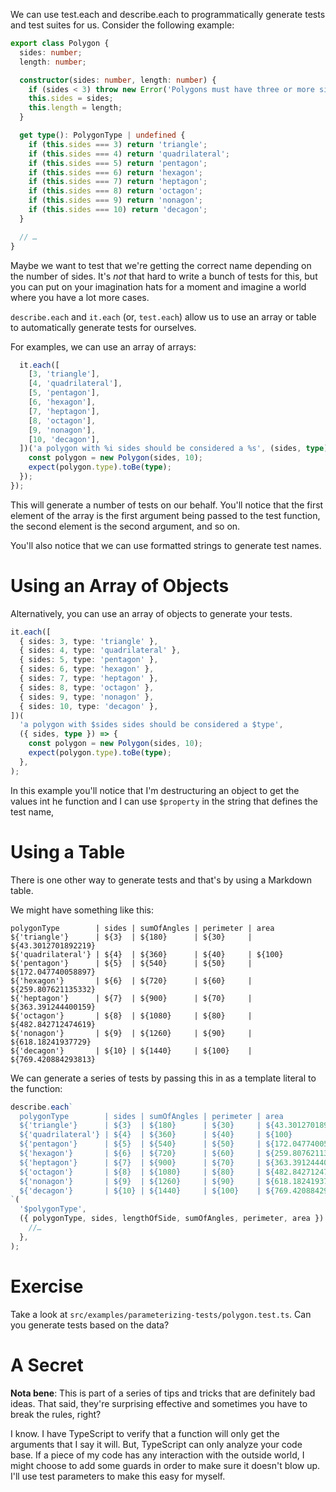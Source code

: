 We can use test.each and describe.each to programmatically generate tests and test suites for us. Consider the following example:

```ts
export class Polygon {
  sides: number;
  length: number;

  constructor(sides: number, length: number) {
    if (sides < 3) throw new Error('Polygons must have three or more sides.');
    this.sides = sides;
    this.length = length;
  }

  get type(): PolygonType | undefined {
    if (this.sides === 3) return 'triangle';
    if (this.sides === 4) return 'quadrilateral';
    if (this.sides === 5) return 'pentagon';
    if (this.sides === 6) return 'hexagon';
    if (this.sides === 7) return 'heptagon';
    if (this.sides === 8) return 'octagon';
    if (this.sides === 9) return 'nonagon';
    if (this.sides === 10) return 'decagon';
  }

  // …
}
```

Maybe we want to test that we're getting the correct name depending on the number of sides. It's _not_ that hard to write a bunch of tests for this, but you can put on your imagination hats for a moment and imagine a world where you have a lot more cases.

`describe.each` and `it.each` (or, `test.each`) allow us to use an array or table to automatically generate tests for ourselves.

For examples, we can use an array of arrays:

```ts
  it.each([
    [3, 'triangle'],
    [4, 'quadrilateral'],
    [5, 'pentagon'],
    [6, 'hexagon'],
    [7, 'heptagon'],
    [8, 'octagon'],
    [9, 'nonagon'],
    [10, 'decagon'],
  ])('a polygon with %i sides should be considered a %s', (sides, type) => {
    const polygon = new Polygon(sides, 10);
    expect(polygon.type).toBe(type);
  });
});
```

This will generate a number of tests on our behalf. You'll notice that the first element of the array is the first argument being passed to the test function, the second element is the second argument, and so on.

You'll also notice that we can use formatted strings to generate test names.

# Using an Array of Objects

Alternatively, you can use an array of objects to generate your tests.

```ts
it.each([
  { sides: 3, type: 'triangle' },
  { sides: 4, type: 'quadrilateral' },
  { sides: 5, type: 'pentagon' },
  { sides: 6, type: 'hexagon' },
  { sides: 7, type: 'heptagon' },
  { sides: 8, type: 'octagon' },
  { sides: 9, type: 'nonagon' },
  { sides: 10, type: 'decagon' },
])(
  'a polygon with $sides sides should be considered a $type',
  ({ sides, type }) => {
    const polygon = new Polygon(sides, 10);
    expect(polygon.type).toBe(type);
  },
);
```

In this example you'll notice that I'm destructuring an object to get the values int he function and I can use `$property` in the string that defines the test name,

# Using a Table

There is one other way to generate tests and that's by using a Markdown table.

We might have something like this:

```
polygonType        | sides | sumOfAngles | perimeter | area
${'triangle'}      | ${3}  | ${180}      | ${30}     | ${43.3012701892219}
${'quadrilateral'} | ${4}  | ${360}      | ${40}     | ${100}
${'pentagon'}      | ${5}  | ${540}      | ${50}     | ${172.047740058897}
${'hexagon'}       | ${6}  | ${720}      | ${60}     | ${259.807621135332}
${'heptagon'}      | ${7}  | ${900}      | ${70}     | ${363.391244400159}
${'octagon'}       | ${8}  | ${1080}     | ${80}     | ${482.842712474619}
${'nonagon'}       | ${9}  | ${1260}     | ${90}     | ${618.18241937729}
${'decagon'}       | ${10} | ${1440}     | ${100}    | ${769.420884293813}
```

We can generate a series of tests by passing this in as a template literal to the function:

```ts
describe.each`
  polygonType        | sides | sumOfAngles | perimeter | area
  ${'triangle'}      | ${3}  | ${180}      | ${30}     | ${43.3012701892219}
  ${'quadrilateral'} | ${4}  | ${360}      | ${40}     | ${100}
  ${'pentagon'}      | ${5}  | ${540}      | ${50}     | ${172.047740058897}
  ${'hexagon'}       | ${6}  | ${720}      | ${60}     | ${259.807621135332}
  ${'heptagon'}      | ${7}  | ${900}      | ${70}     | ${363.391244400159}
  ${'octagon'}       | ${8}  | ${1080}     | ${80}     | ${482.842712474619}
  ${'nonagon'}       | ${9}  | ${1260}     | ${90}     | ${618.18241937729}
  ${'decagon'}       | ${10} | ${1440}     | ${100}    | ${769.420884293813}
`(
  '$polygonType',
  ({ polygonType, sides, lengthOfSide, sumOfAngles, perimeter, area }) => {
    //…
  },
);
```

# Exercise

Take a look at `src/examples/parameterizing-tests/polygon.test.ts`. Can you generate tests based on the data?

# A Secret

**Nota bene**: This is part of a series of tips and tricks that are definitely bad ideas. That said, they're surprising effective and sometimes you have to break the rules, right?

I know. I have TypeScript to verify that a function will only get the arguments that I say it will. But, TypeScript can only analyze your code base. If a piece of my code has any interaction with the outside world, I might choose to add some guards in order to make sure it doesn't blow up. I'll use test parameters to make this easy for myself.

